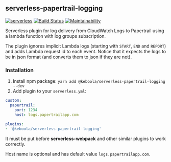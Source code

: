 ## serverless-papertrail-logging

[![serverless](http://public.serverless.com/badges/v3.svg)](http://www.serverless.com)
[![Build Status](https://travis-ci.org/keboola/serverless-papertrail-logging.svg?branch=master)](https://travis-ci.org/keboola/serverless-papertrail-logging)
[![Maintainability](https://api.codeclimate.com/v1/badges/af9d714e852ca05d842b/maintainability)](https://codeclimate.com/github/keboola/serverless-papertrail-logging/maintainability)

Serverless plugin for log delivery from CloudWatch Logs to Papertrail using a lambda function with log groups subscription.

The plugin ignores implicit Lambda logs (starting with `START`, `END` and `REPORT`) and adds Lambda request id to each event. Notice that it expects the logs to be in json format (and converts them to json if they are not).

### Installation

1. Install npm package: `yarn add @keboola/serverless-papertrail-logging --dev`
2. Add plugin to your `serverless.yml`:
```yaml
custom:
  papertrail:
    port: 1234
    host: logs.papertrailapp.com
    
plugins:
- '@keboola/serverless-papertrail-logging'
```
 It must be put before **serverless-webpack** and other similar plugins to work correctly. 
 
 Host name is optional and has default value `logs.papertrailapp.com`. 
